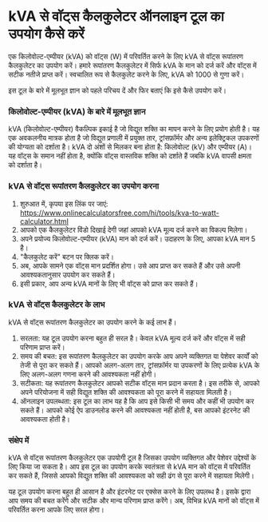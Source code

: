 kVA से वॉट्स कैलकुलेटर ऑनलाइन टूल का उपयोग कैसे करें
====================================================

एक किलोवोल्ट-एम्पीयर (kVA) को वॉट्स (W) में परिवर्तित करने के लिए kVA से वॉट्स रूपांतरण कैलकुलेटर का उपयोग करें। हमारे रूपांतरण कैलकुलेटर में सिर्फ kVA के मान को दर्ज करें और वॉट्स में सटीक नतीजे प्राप्त करें। स्वचालित रूप से कैलकुलेट करने के लिए, kVA को 1000 से गुणा करें।

इस टूल के बारे में मूलभूत ज्ञान को पहले परिचय दें और फिर बताएं कि इसे कैसे उपयोग करें।

### किलोवोल्ट-एम्पीयर (kVA) के बारे में मूलभूत ज्ञान

kVA (किलोवोल्ट-एम्पीयर) वैकल्पिक इकाई है जो विद्युत शक्ति का मापन करने के लिए प्रयोग होती है। यह एक अवकलनीय मात्रक होता है जो विद्युत प्रणाली में प्रयुक्त तार, ट्रांसफ़ॉर्मर और अन्य इलेक्ट्रिकल उपकरणों की योग्यता को दर्शाता है। kVA दो अंशों से मिलकर बना होता है: किलोवोल्ट (kV) और एम्पीयर (A)। यह वॉट्स के समान नहीं होता है, क्योंकि वॉट्स वास्तविक शक्ति को दर्शाते हैं जबकि kVA वापसी क्षमता को दर्शाता है।

### kVA से वॉट्स रूपांतरण कैलकुलेटर का उपयोग करना

1. शुरुआत में, कृपया इस लिंक पर जाएं: <https://www.onlinecalculatorsfree.com/hi/tools/kva-to-watt-calculator.html>
2. आपको एक कैलकुलेटर विंडो दिखाई देगी जहां आपको kVA मूल्य दर्ज करने का विकल्प मिलेगा।
3. अपने प्रयोज्य किलोवोल्ट-एम्पीयर (kVA) मान को दर्ज करें। उदाहरण के लिए, आपका kVA मान 5 है।
4. "कैलकुलेट करें" बटन पर क्लिक करें।
5. अब, आपके सामने एक वॉट्स मान प्रदर्शित होगा। उसे आप प्राप्त कर सकते हैं और उसे अपनी आवश्यकतानुसार उपयोग कर सकते हैं।
6. इसी प्रकार, आप अन्य kVA मानों के लिए भी वॉट्स को प्राप्त कर सकते हैं।

### kVA से वॉट्स कैलकुलेटर के लाभ

kVA से वॉट्स रूपांतरण कैलकुलेटर का उपयोग करने के कई लाभ हैं।

1. सरलता: यह टूल उपयोग करना बहुत ही सरल है। केवल kVA मूल्य दर्ज करें और वॉट्स में सही परिणाम प्राप्त करें।
2. समय की बचत: इस रूपांतरण कैलकुलेटर का उपयोग करके आप अपने व्यक्तिगत या पेशेवर कार्यों को तेजी से पूरा कर सकते हैं। आपको अलग-अलग तार, ट्रांसफ़ॉर्मर या उपकरणों के लिए प्रत्येक kVA के लिए अलग-अलग गणना करने की आवश्यकता नहीं होगी।
3. सटीकता: यह रूपांतरण कैलकुलेटर आपको सटीक वॉट्स मान प्रदान करता है। इस तरीके से, आपको अपने परियोजना में सही विद्युत शक्ति की आवश्यकता को पूरा करने में सहायता मिलती है।
4. ऑनलाइन उपलब्धता: इस टूल का लाभ यह है कि आप इसे किसी भी समय और कहीं भी उपयोग कर सकते हैं। आपको कोई ऐप डाउनलोड करने की आवश्यकता नहीं होती है, बस आपको इंटरनेट की आवश्यकता होती है।

### संक्षेप में

kVA से वॉट्स रूपांतरण कैलकुलेटर एक उपयोगी टूल है जिसका उपयोग व्यक्तिगत और पेशेवर उद्देश्यों के लिए किया जा सकता है। आप इस टूल का उपयोग करके स्वतंत्रता से kVA मान को वॉट्स में परिवर्तित कर सकते हैं, जिससे आपको विद्युत शक्ति की आवश्यकता को सही ढंग से पूरा करने में सहायता मिलेगी।

यह टूल उपयोग करना बहुत ही आसान है और इंटरनेट पर एक्सेस करने के लिए उपलब्ध है। इसके द्वारा आप समय की बचत करेंगे और सटीक और मान्य परिणाम प्राप्त करेंगे। अब, विभिन्न kVA मानों को वॉट्स में परिवर्तित करना आपके लिए सरल होगा।